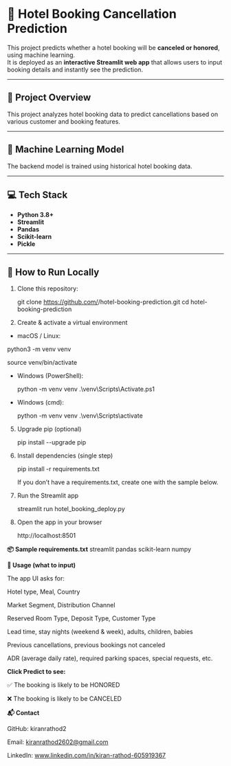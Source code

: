 # 🏨 **Hotel Booking Cancellation Prediction**

This project predicts whether a hotel booking will be **canceled or honored**, using machine learning.  
It is deployed as an **interactive Streamlit web app** that allows users to input booking details and instantly see the prediction.

---

## 🚀 **Project Overview**

This project analyzes hotel booking data to predict cancellations based on various customer and booking features.

---

## 🧠 **Machine Learning Model**

The backend model is trained using historical hotel booking data.

---

## 💻 **Tech Stack**

- **Python 3.8+**
- **Streamlit**
- **Pandas**
- **Scikit-learn**
- **Pickle**

---

## 🧾 **How to Run Locally**

1. Clone this repository:
   
   git clone https://github.com/<your-username>/hotel-booking-prediction.git
   cd hotel-booking-prediction
   
2. Create & activate a virtual environment

 -  macOS / Linux:

   python3 -m venv venv
   
   source venv/bin/activate

 - Windows (PowerShell):

   python -m venv venv
   .\venv\Scripts\Activate.ps1


 - Windows (cmd):

   python -m venv venv
   .\venv\Scripts\activate


5. Upgrade pip (optional)

   pip install --upgrade pip


6. Install dependencies (single step)

   pip install -r requirements.txt


   If you don’t have a requirements.txt, create one with the sample below.

7. Run the Streamlit app

   streamlit run hotel_booking_deploy.py


8. Open the app in your browser

   http://localhost:8501

**📦 Sample requirements.txt**
streamlit
pandas
scikit-learn
numpy


**🧩 Usage (what to input)**

The app UI asks for:

Hotel type, Meal, Country

Market Segment, Distribution Channel

Reserved Room Type, Deposit Type, Customer Type

Lead time, stay nights (weekend & week), adults, children, babies

Previous cancellations, previous bookings not canceled

ADR (average daily rate), required parking spaces, special requests, etc.

**Click Predict to see:**

✅ The booking is likely to be HONORED

❌ The booking is likely to be CANCELED

**📬 Contact**

GitHub: kiranrathod2

Email: kiranrathod2602@gmail.com

LinkedIn: www.linkedin.com/in/kiran-rathod-605919367


